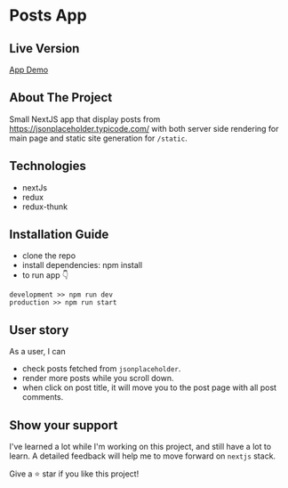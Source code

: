 # Posts App

## Live Version

[App Demo ](https://posts-next-js.vercel.app/)

## About The Project

Small NextJS app that display posts from https://jsonplaceholder.typicode.com/ with both server side rendering for main page and static site generation for `/static`.

## Technologies

- nextJs
- redux
- redux-thunk

## Installation Guide

- clone the repo
- install dependencies: npm install
- to run app :point_down:

```
development >> npm run dev
production >> npm run start
```

## User story

As a user, I can

- check posts fetched from `jsonplaceholder`.
- render more posts while you scroll down.
- when click on post title, it will move you to the post page with all post comments.

## Show your support

I've learned a lot while I'm working on this project, and still have a lot to learn. A detailed feedback will help me to move forward on `nextjs` stack.

 Give a :star: star if you like this project!
